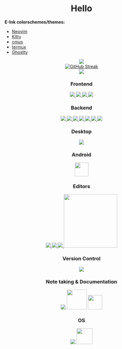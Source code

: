 <h1 align="center">Hello</h1>

<!-- **Looking for a job...** Preferably back-end development. -->

**E-Ink colorschemes/themes:**

* [Neovim](https://github.com/alexxGmZ/e-ink.nvim)
* [Kitty](https://github.com/alexxGmZ/e-ink.kitty)
* [cmus](https://github.com/alexxGmZ/e-ink.cmus)
* [termux](https://github.com/alexxGmZ/e-ink.termux)
* [Ghostty](https://github.com/alexxGmZ/e-ink.ghostty)

<p align="center">
   <a href="https://github.com/anuraghazra/github-readme-stats">
      <img src="https://github-readme-stats.vercel.app/api?username=alexxGmZ&count_private=true&theme=transparent&show_icons=true&hide_border=true">
   </a>
   <br>
   <a href="https://git.io/streak-stats">
      <img src="https://streak-stats.demolab.com/?user=alexxGmZ&theme=transparent&hide_border=true&date_format=j%20M%5B%20Y%5D" alt="GitHub Streak">
   </a>
   <br>
   <a href="https://github.com/anuraghazra/github-readme-stats">
      <img src="https://github-readme-stats.vercel.app/api/top-langs/?username=alexxGmZ&layout=pie&theme=transparent&langs_count=10&hide_border=true">
   </a>
</p>

<h3 align="center">Frontend</h3>
<p align="center">
   <a href="https://tailwindcss.com/">
      <img src="https://skillicons.dev/icons?i=tailwind">
   </a>
   <a href="https://getbootstrap.com/">
      <img src="https://skillicons.dev/icons?i=bootstrap">
   </a>
   <a href="https://developer.mozilla.org/en-US/docs/Web/JavaScript">
      <img src="https://skillicons.dev/icons?i=js">
   </a>
   <a href="https://developer.mozilla.org/en-US/docs/Web/HTML">
      <img src="https://skillicons.dev/icons?i=html">
   </a>
</p>

<h3 align="center">Backend</h3>
<p align="center">
   <a href="https://www.gnu.org/software/bash/">
      <img src="https://skillicons.dev/icons?i=bash">
   </a>
   <a href="https://expressjs.com/">
      <img src="https://skillicons.dev/icons?i=express">
   </a>
   <a href="https://go.dev/">
      <img src="https://skillicons.dev/icons?i=go">
   </a>
   <a href="https://www.lua.org/about.html">
      <img src="https://skillicons.dev/icons?i=lua">
   </a>
   <a href="https://nodejs.org/en">
      <img src="https://skillicons.dev/icons?i=nodejs">
   </a>
   <a href="https://www.mysql.com/">
      <img src="https://skillicons.dev/icons?i=mysql">
   </a>
   <a href="https://www.postgresql.org/">
      <img src="https://skillicons.dev/icons?i=postgres">
   </a>
</p>

<h3 align="center">Desktop</h3>
<p align="center">
   <a href="https://www.electronjs.org/">
      <img src="https://skillicons.dev/icons?i=electron">
   </a>
</p>

<h3 align="center">Android</h3>
<p align="center">
   <a href="https://capacitorjs.com/">
      <img src="https://www.svgrepo.com/show/353536/capacitorjs-icon.svg" width="45">
   </a>
</p>

<h3 align="center">Editors</h3>
<p align="center">
   <a href="https://www.vim.org/">
      <img src="https://skillicons.dev/icons?i=vim">
   </a>
   <a href="https://neovim.io/">
      <img src="https://skillicons.dev/icons?i=neovim">
   </a>
   <a href="https://www.sublimetext.com/">
      <img src="https://skillicons.dev/icons?i=sublime">
   </a>
   <a href="https://github.com/tmux/tmux/wiki">
      <img src="https://github.com/tmux/tmux/raw/master/logo/tmux-logo-medium.png?raw=true" width="175">
   </a>
</p>

<h3 align="center">Version Control</h3>
<p align="center">
   <a href="https://skillicons.dev">
      <img src="https://skillicons.dev/icons?i=git,github">
   </a>
</p>

<h3 align="center">Note taking & Documentation</h3>
<p align="center">
   <a href="https://skillicons.dev" style="text-decoration: none">
      <img src="https://skillicons.dev/icons?i=markdown">
   </a>
   <img src="https://entangled.github.io/bootstrap/img/pandoc.png" width="65">
   <a href="https://typst.app/">
      <img src="https://cdn.brandfetch.io/typst.app/fallback/lettermark/theme/dark/h/256/w/256/icon?c=1bfwsmEH20zzEfSNTed" width="47">
   </a>
</p>

<h3 align="center">OS</h3>
<p align="center">
   <a href="https://skillicons.dev" style="text-decoration: none">
      <img src="https://skillicons.dev/icons?i=linux,mint">
   </a>
   <img src="https://www.svgrepo.com/show/452201/fedora.svg" width="52">
</p>
